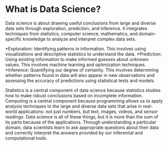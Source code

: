 What is Data Science?
====================

Data science is about drawing useful conclusions from large and diverse data sets through exploration, prediction, and inference. It integrates techniques from statistics, computer science, mathematics, and domain-specific knowledge to analyze and interpret complex data sets.


*Exploration: Identifying patterns in information. This involves using visualizations and descriptive statistics to understand the data.
*Prediction: Using existing information to make informed guesses about unknown values. This involves machine learning and optimization techniques.
*Inference: Quantifying our degree of certainty. This involves determining whether patterns found in data will also appear in new observations and assessing the accuracy of predictions using statistical tests and models.


Statistics is a central component of data science because statistics
studies how to make robust conclusions based on incomplete information. Computing
is a central component because programming allows us to apply analysis
techniques to the large and diverse data sets that arise in real-world
applications: not just numbers, but text, images, videos, and sensor readings.
Data science is all of these things, but it is more than the sum of its parts
because of the applications. Through understanding a particular domain, data
scientists learn to ask appropriate questions about their data and correctly
interpret the answers provided by our inferential and computational tools.

